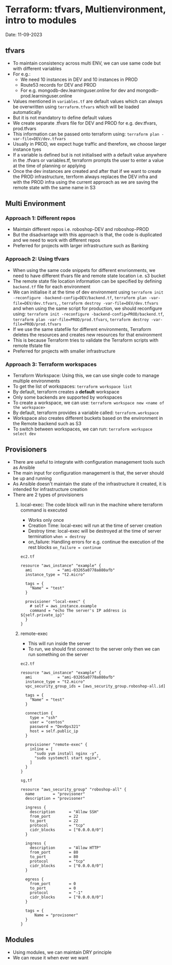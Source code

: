 # Terraform: tfvars, Multienvironment, intro to modules

Date: 11-09-2023

## tfvars

- To maintain consistency across multi ENV, we can use same code but with different variables
- For e.g.:
  - We need 10 instances in DEV and 10 instances in PROD
  - Route53 records for DEV and PROD
  - For e.g. mongodb-dev.learninguser.online for dev and mongodb-prod.learninguser.online
- Values mentioned in `variables.tf` are default values which can always be overwritten using `terraform.tfvars` which will be loaded automatically
- But it is not mandatory to define default values
- We create separate .tfvars file for DEV and PROD for e.g. dev.tfvars, prod.tfvars
- This information can be passed onto terraform using: `terraform plan -var-file=DEV/dev.tfvars`
- Usually in PROD, we expect huge traffic and therefore, we choose larger instance tyes
- If a variable is defined but is not initialised with a default value anywhere in the .tfvars or variables.tf, terraform prompts the user to enter a value at the time of planning or applying
- Once the dev instances are created and after that if we want to create the PROD infrastructure, terrform always replaces the DEV infra and with the PROD infra using the current approach as we are saving the remote state with the same name in S3

## Multi Environment

### Approach 1: Different repos

- Maintain different repos i.e. roboshop-DEV and roboshop-PROD
- But the disadvantage with this approach is that, the code is duplicated and we need to work with different repos
- Preferred for projects with larger infrastructure such as Banking

### Approach 2: Using tfvars

- When using the same code snippets for different envrionments, we need to have different tfvars file and remote state location i.e. s3 bucket
- The remote state file location information can be specified by defining `backend.tf` file for each environment
- We can initialise it at the time of dev environment using `terraform init -reconfigure -backend-config=DEV/backend.tf`, `terraform plan -var-file=DEV/dev.tfvars`, , `terraform destroy -var-file=DEV/dev.tfvars` and when using the same script for production, we should reconfigure using: `terraform init -reconfigure -backend-config=PROD/backend.tf`, `terraform plan -var-file=PROD/prod.tfvars`, `terraform destroy -var-file=PROD/prod.tfvars`
- If we use the same statefile for different environments, Terraform deletes the resources and creates new resources for that environment
- This is because Terraform tries to validate the Terraform scripts with remote tfstate file
- Preferred for projects with smaller infrastructure

### Approach 3: Terraform workspaces

- Terraform Workspace: Using this, we can use single code to manage multiple environments
- To get the list of workspaces: `terraform workspace list`
- By default, terraform creates a **default** workspace
- Only some backends are supported by workspaces
- To create a workspace, we can use: `terraform workspace new <name of the workspace>`
- By default, terraform provides a variable called: `terraform.workspace`
- Workspace also creates different buckets based on the environment in the Remote backend such as S3
- To switch between workspaces, we can run: `terraform workspace select dev`

## Provisioners

- There are useful to integrate with configuration management tools such as Ansible
- The main input for configuration management is that, the server should be up and running
- As Ansible doesn't maintain the state of the infrastructure it created, it is intended for infrastructure creation
- There are 2 types of provisioners
  1. local-exec: The code block will run in the machine where terraform command is executed
      - Works only once
      - Creation Time: local-exec will run at the time of server creation
      - Destroy time: local-exec will be destroyed at the time of server termination `when = destroy`
      - on_failure: Handling errors for e.g. continue the execution of the rest blocks `on_failure = continue`

      `ec2.tf`

      ```hcl
      resource "aws_instance" "example" {
        ami           = "ami-03265a0778a880afb"
        instance_type = "t2.micro"

        tags = {
          "Name" = "test"
        }

        provisioner "local-exec" {
          # self = aws_instance.example
          command = "echo The server's IP address is ${self.private_ip}"
        }
      }
      ```

  2. remote-exec
      - This will run inside the server
      - To run, we should first connect to the server only then we can run something on the server

      `ec2.tf`

      ```hcl
      resource "aws_instance" "example" {
        ami           = "ami-03265a0778a880afb"
        instance_type = "t2.micro"
        vpc_security_group_ids = [aws_security_group.roboshop-all.id]

        tags = {
          "Name" = "test"
        }

        connection {
          type = "ssh"
          user = "centos"
          password = "DevOps321"
          host = self.public_ip
        }

        provisioner "remote-exec" {
          inline = [
            "sudo yum install nginx -y",
            "sudo systemctl start nginx",
          ]
        }
      }
      ```

      `sg,tf`

      ```hcl
      resource "aws_security_group" "roboshop-all" {
        name        = "provisoner"
        description = "provisoner"

        ingress {
          description      = "Allow SSH"
          from_port        = 22
          to_port          = 22 
          protocol         = "tcp"
          cidr_blocks      = ["0.0.0.0/0"]
        }

        ingress {
          description      = "Allow HTTP"
          from_port        = 80
          to_port          = 80 
          protocol         = "tcp"
          cidr_blocks      = ["0.0.0.0/0"]
        }
        
        egress {
          from_port        = 0
          to_port          = 0
          protocol         = "-1"
          cidr_blocks      = ["0.0.0.0/0"]
        }

        tags = {
            Name = "provisoner"
        }
      }
      ```

## Modules

- Using modules, we can maintain DRY principle
- We can reuse it when ever we want
